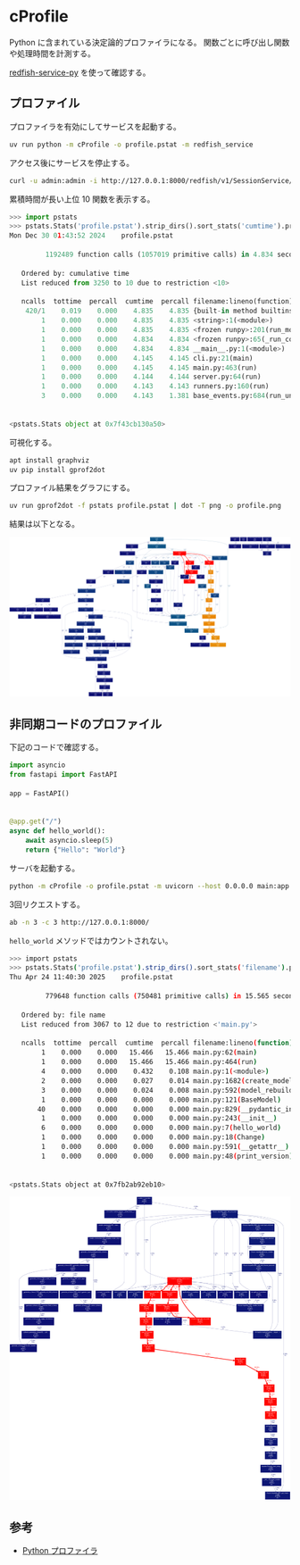 # cProfile

Python に含まれている決定論的プロファイラになる。
関数ごとに呼び出し関数や処理時間を計測する。

[redfish-service-py](https://github.com/9506hqwy/redfish-service-py) を使って確認する。

## プロファイル

プロファイラを有効にしてサービスを起動する。

```sh
uv run python -m cProfile -o profile.pstat -m redfish_service
```

アクセス後にサービスを停止する。

```sh
curl -u admin:admin -i http://127.0.0.1:8000/redfish/v1/SessionService/Sessions
```

累積時間が長い上位 10 関数を表示する。

```python
>>> import pstats
>>> pstats.Stats('profile.pstat').strip_dirs().sort_stats('cumtime').print_stats(10)
Mon Dec 30 01:43:52 2024    profile.pstat

         1192489 function calls (1057019 primitive calls) in 4.834 seconds

   Ordered by: cumulative time
   List reduced from 3250 to 10 due to restriction <10>

   ncalls  tottime  percall  cumtime  percall filename:lineno(function)
    420/1    0.019    0.000    4.835    4.835 {built-in method builtins.exec}
        1    0.000    0.000    4.835    4.835 <string>:1(<module>)
        1    0.000    0.000    4.835    4.835 <frozen runpy>:201(run_module)
        1    0.000    0.000    4.834    4.834 <frozen runpy>:65(_run_code)
        1    0.000    0.000    4.834    4.834 __main__.py:1(<module>)
        1    0.000    0.000    4.145    4.145 cli.py:21(main)
        1    0.000    0.000    4.145    4.145 main.py:463(run)
        1    0.000    0.000    4.144    4.144 server.py:64(run)
        1    0.000    0.000    4.143    4.143 runners.py:160(run)
        3    0.000    0.000    4.143    1.381 base_events.py:684(run_until_complete)


<pstats.Stats object at 0x7f43cb130a50>
```

可視化する。

```sh
apt install graphviz
uv pip install gprof2dot
```

プロファイル結果をグラフにする。

```sh
uv run gprof2dot -f pstats profile.pstat | dot -T png -o profile.png
```

結果は以下となる。

![cProfile の可視化](../_static/image/profile.png "cProfile の可視化")

## 非同期コードのプロファイル

下記のコードで確認する。

```python
import asyncio
from fastapi import FastAPI

app = FastAPI()


@app.get("/")
async def hello_world():
    await asyncio.sleep(5)
    return {"Hello": "World"}
```

サーバを起動する。

```sh
python -m cProfile -o profile.pstat -m uvicorn --host 0.0.0.0 main:app
```

3回リクエストする。

```sh
ab -n 3 -c 3 http://127.0.0.1:8000/
```

`hello_world` メソッドではカウントされない。

```sh
>>> import pstats
>>> pstats.Stats('profile.pstat').strip_dirs().sort_stats('filename').print_stats('main.py')
Thu Apr 24 11:40:30 2025    profile.pstat

         779648 function calls (750481 primitive calls) in 15.565 seconds

   Ordered by: file name
   List reduced from 3067 to 12 due to restriction <'main.py'>

   ncalls  tottime  percall  cumtime  percall filename:lineno(function)
        1    0.000    0.000   15.466   15.466 main.py:62(main)
        1    0.000    0.000   15.466   15.466 main.py:464(run)
        4    0.000    0.000    0.432    0.108 main.py:1(<module>)
        2    0.000    0.000    0.027    0.014 main.py:1682(create_model)
        3    0.000    0.000    0.024    0.008 main.py:592(model_rebuild)
        1    0.000    0.000    0.000    0.000 main.py:121(BaseModel)
       40    0.000    0.000    0.000    0.000 main.py:829(__pydantic_init_subclass__)
        1    0.000    0.000    0.000    0.000 main.py:243(__init__)
        6    0.000    0.000    0.000    0.000 main.py:7(hello_world)
        1    0.000    0.000    0.000    0.000 main.py:18(Change)
        1    0.000    0.000    0.000    0.000 main.py:591(__getattr__)
        1    0.000    0.000    0.000    0.000 main.py:48(print_version)


<pstats.Stats object at 0x7fb2ab92eb10>
```

![cProfile の可視化](../_static/image/profile-async.png "cProfile の可視化")

## 参考

- [Python プロファイラ](https://docs.python.org/ja/3/library/profile.html)
